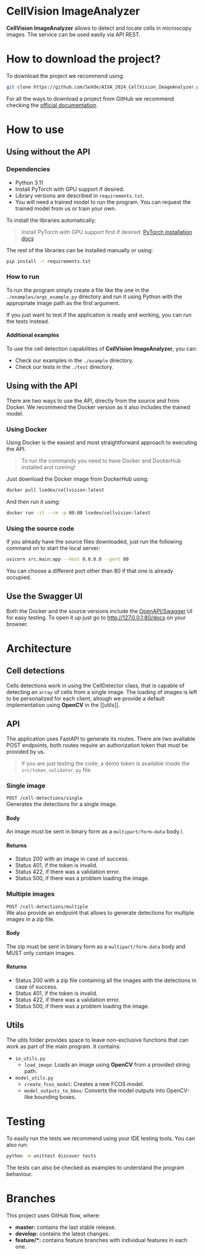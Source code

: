 # CellVision ImageAnalyzer
**CellVision ImageAnalyzer** allows to detect and locate cells in microscopy images.
The service can be used easily via API REST.

# How to download the project?
To download the project we recommend using:
```bash
git clone https://github.com/SeXde/AIVA_2024_CellVision_ImageAnalyzer.git
```
For all the ways to download a project from GitHub we recommend checking the [official documentation](https://docs.github.com/en/get-started/start-your-journey/downloading-files-from-github).

# How to use
## Using without the API
### Dependencies
- Python 3.11
- Install PyTorch with GPU support if desired.
- Library versions are described in `requirements.txt`.
- You will need a trained model to run the program. You can request the trained model from us or train your own.

To install the libraries automatically:
> Install PyTorch with GPU support first if desired.
> [PyTorch installation docs](https://pytorch.org/get-started/locally/)

The rest of the libraries can be installed manually or using:
```bash
pip install -r requirements.txt
```

### How to run
To run the program simply create a file like the one in the `./examples/args_example.py` directory and run it using Python with the appropriate image path as the first argument.

If you just want to test if the application is ready and working, you can run the tests instead.

#### Additional examples
To use the cell detection capabilities of **CellVision ImageAnalyzer**, you can:
- Check our examples in the `./example` directory.
- Check our tests in the `./test` directory.


## Using with the API
There are two ways to use the API, directly from the source and from Docker.
We recommend the Docker version as it also includes the trained model.

### Using Docker
Using Docker is the easiest and most straightforward approach to executing the API.
> To run the commands you need to have Docker and DockerHub installed and running!

Just download the Docker image from DockerHub using:
```bash
docker pull lsedev/cellvision:latest
```

And then run it using:
```bash
docker run -it --rm -p 80:80 lsedev/cellvision:latest
```

### Using the source code
If you already have the source files downloaded, just run the following command on  to start the local server:
```bash
uvicorn src.main:app --host 0.0.0.0 --port 80
```
You can choose a different port other than 80 if that one is already occupied.

## Use the Swagger UI
Both the Docker and the source versions include the [OpenAPI/Swagger](https://swagger.io/specification/) UI for easy testing.
To open it up just go to http://127.0.0.1:80/docs on your browser.

# Architecture

## Cell detections
Cells detections work in using the CellDetector class, that is capable of detecting an `array` of cells from a single image.
The loading of images is left to be personalized for each client, altough we provide a default implementation using **OpenCV** in the [[utils]].

## API
The application uses FastAPI to generate its routes.
There are two available POST endpoints, both routes require an authorization token that must be provided by us.
> If you are just testing the code, a demo token is available inside the `src/token_validator.py` file.

### Single image
`POST /cell-detections/single`\
Generates the detections for a single image.
#### Body
An image must be sent in binary form as a `multipart/form-data` body.\
#### Returns
- Status 200 with an image in case of success.
- Status 401, if the token is invalid.
- Status 422, if there was a validation error.
- Status 500, if there was a problem loading the image.

### Multiple images
`POST /cell-detections/multiple`\
We also provide an endpoint that allows to generate detections for multiple images in a zip file.
#### Body
The zip must be sent in binary form as a `multipart/form-data` body and MUST only contain images.
#### Returns
- Status 200 with a zip file containing all the images with the detections in case of success.
- Status 401, if the token is invalid.
- Status 422, if there was a validation error.
- Status 500, if there was a problem loading the image.


## Utils
The utils folder provides space to leave non-exclusive functions that can work as part of the main program.
It contains:
- `io_utils.py`
  - `load_image`: Loads an image using **OpenCV** from a provided string path.
- `model_utils.py`
  - `create_fcos_model`: Creates a new FCOS model. 
  - `model_outputs_to_bbox`: Converts the model outputs into OpenCV-like bounding boxes.

# Testing
To easily run the tests we recommend using your IDE testing tools.
You can also run:
```bash
python -m unittest discover tests
```

The tests can also be checked as examples to understand the program behaviour.

# Branches
This project uses GitHub flow, where:
- **master:** contains the last stable release.
- **develop:** contains the latest changes.
- **feature/*:** contains feature branches with individual features in each one.

